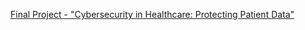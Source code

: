 
<a href="https://tinybumblee.github.io/AmberR.github.io/files/Cybersecurity_in_Healthcare_Presentation_Final.pdf">Final Project - "Cybersecurity in Healthcare: Protecting Patient Data"</a>
